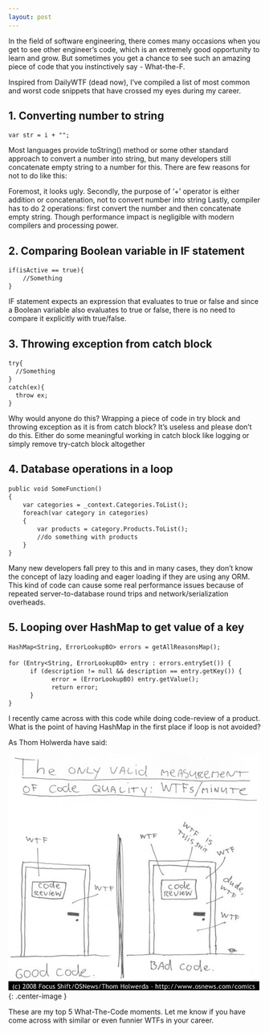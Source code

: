 ```yaml
---
layout: post
---
```

In the field of software engineering, there comes many occasions when you get to see other engineer’s code, which is an extremely good opportunity to learn and grow. But sometimes you get a chance to see such an amazing piece of code that you instinctively say - What-the-F.

Inspired from DailyWTF (dead now), I’ve compiled a list of most common and worst code snippets that have crossed my eyes during my career.

## 1. Converting number to string
```
var str = i + "";
```
Most languages provide toString() method or some other standard approach to convert a number into string, but many developers still concatenate empty string to a number for this. There are few reasons for not to do like this:

Foremost, it looks ugly.
Secondly, the purpose of ‘+’ operator is either addition or concatenation, not to convert number into string
Lastly, compiler has to do 2 operations: first convert the number and then concatenate empty string. Though performance impact is negligible with modern compilers and processing power.

## 2. Comparing Boolean variable in IF statement
```
if(isActive == true){
    //Something
}
```
IF statement expects an expression that evaluates to true or false and since a Boolean variable also evaluates to true or false, there is no need to compare it explicitly with true/false.

## 3. Throwing exception from catch block
```
try{
  //Something
}
catch(ex){
  throw ex;
}
```
Why would anyone do this? Wrapping a piece of code in try block and throwing exception as it is from catch block? It’s useless and please don’t do this. Either do some meaningful working in catch block like logging or simply remove try-catch block altogether

## 4. Database operations in a loop
```
public void SomeFunction()
{
    var categories = _context.Categories.ToList();
    foreach(var category in categories)
    {
        var products = category.Products.ToList();
        //do something with products
    }
}
```
Many new developers fall prey to this and in many cases, they don’t know the concept of lazy loading and eager loading if they are using any ORM. This kind of code can cause some real performance issues because of repeated server-to-database round trips and network/serialization overheads.

## 5. Looping over HashMap to get value of a key
```
HashMap<String, ErrorLookupBO> errors = getAllReasonsMap();

for (Entry<String, ErrorLookupBO> entry : errors.entrySet()) {
      if (description != null && description == entry.getKey()) {
            error = (ErrorLookupBO) entry.getValue();
            return error;
      }
}
```
I recently came across with this code while doing code-review of a product. What is the point of having HashMap in the first place if loop is not avoided?

As Thom Holwerda have said:

![](/assets/images/1520215242873.jfif){: .center-image }

These are my top 5 What-The-Code moments. Let me know if you have come across with similar or even funnier WTFs in your career.

